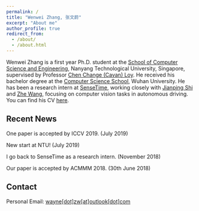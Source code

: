 ```yaml
---
permalink: /
title: "Wenwei Zhang, 张文蔚"
excerpt: "About me"
author_profile: true
redirect_from: 
  - /about/
  - /about.html
---
```


Wenwei Zhang is a first year Ph.D. student at the [School of Computer Science and Engineering](http://scse.ntu.edu.sg/Pages/Home.aspx), Nanyang Technological University, Singapore, supervised by Professor [Chen Change (Cavan) Loy](http://personal.ie.cuhk.edu.hk/~ccloy/). 
He received his bachelor degree at the [Computer Science School](http://cs.whu.edu.cn/), Wuhan University. 
He has been a research intern at [SenseTime](https://www.sensetime.com/), working closely with [Jianping Shi](http://shijianping.me/) and [Zhe Wang](https://wang-zhe.me/), focusing on computer vision tasks in autonomous driving. You can find his CV [here](/files/resume.pdf). 

Recent News
------------------------
One paper is accepted by ICCV 2019. (July 2019)

New start at NTU! (July 2019)

I go back to SenseTime as a research intern. (November 2018)

Our paper is accepted by ACMMM 2018. (30th June 2018)

Contact
------------------------
Personal Email: [wayne[dot]zw[at]outlook[dot]com](mailto:wayne.zw@outlook.com)
